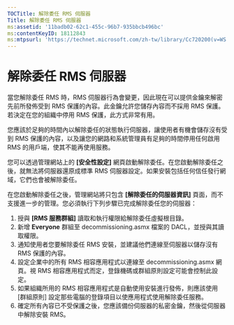 ```yaml
---
TOCTitle: 解除委任 RMS 伺服器
Title: 解除委任 RMS 伺服器
ms:assetid: '11badb02-62c1-455c-96b7-935bbcb496bc'
ms:contentKeyID: 18112843
ms:mtpsurl: 'https://technet.microsoft.com/zh-tw/library/Cc720200(v=WS.10)'
---
```


解除委任 RMS 伺服器
===================

當您解除委任 RMS 時，RMS 伺服器行為會變更，因此現在可以提供金鑰來解密先前所發佈受到 RMS 保護的內容。此金鑰允許您儲存內容而不採用 RMS 保護。若決定在您的組織中停用 RMS 保護，此方式非常有用。

您應該於足夠的時間內以解除委任的狀態執行伺服器，讓使用者有機會儲存沒有受到 RMS 保護的內容，以及讓您的網路和系統管理員有足夠的時間停用任何啟用 RMS 的用戶端，使其不能再使用服務。

您可以透過管理網站上的 **\[安全性設定\]** 網頁啟動解除委任。在您啟動解除委任之後，就無法將伺服器還原成標準 RMS 伺服器設定。如果安裝包括任何信任發行網域，它們也會被解除委任。

在您啟動解除委任之後，管理網站將只包含 **\[解除委任的伺服器資訊\]** 頁面，而不支援進一步的管理。您必須執行下列步驟已完成解除委任您的伺服器：

1.  授與 **\[RMS 服務群組\]** 讀取和執行權限給解除委任虛擬根目錄。
2.  新增 **Everyone** 群組至 decommissioning.asmx 檔案的 DACL，並授與其讀取權限。
3.  通知使用者您要解除委任 RMS 安裝，並建議他們連線至伺服器以儲存沒有 RMS 保護的內容。
4.  設定企業中的所有 RMS 相容應用程式以連線至 decommissioning.asmx 網頁。視 RMS 相容應用程式而定，登錄機碼或群組原則設定可能會控制此設定。
5.  如果組織所用的 RMS 相容應用程式是自動使用安裝進行發佈，則應該使用 \[群組原則\] 設定那些電腦的登錄項目以使應用程式使用解除委任服務。
6.  確定所有內容已不受保護之後，您應該備份伺服器的私密金鑰，然後從伺服器中解除安裝 RMS。

